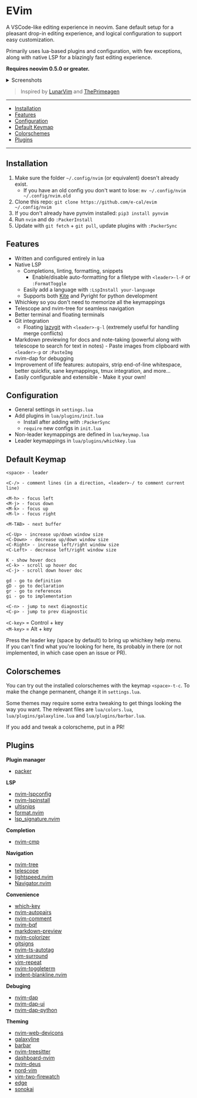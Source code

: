 <h1>EVim</h1>

A VSCode-like editing experience in neovim. Sane default setup for a pleasant
drop-in editing experience, and logical configuration to support easy
customization.

Primarily uses lua-based plugins and configuration, with few exceptions,
along with native LSP for a blazingly fast editing experience.

**Requires neovim 0.5.0 or greater.**

<details>
<summary>Screenshots</summary>

![dashboard](https://user-images.githubusercontent.com/47398876/116168679-ff34f080-a6d0-11eb-918f-3d6db514d63b.png)

![VSCode Colors](https://user-images.githubusercontent.com/47398876/116168709-11169380-a6d1-11eb-94ed-824fcb3202a9.png)

![errors](https://user-images.githubusercontent.com/47398876/116168721-183da180-a6d1-11eb-9719-34d158643da0.png)

![full](https://user-images.githubusercontent.com/47398876/116168725-1a9ffb80-a6d1-11eb-8dbb-87189b425a1a.png)

![whichkey](https://user-images.githubusercontent.com/47398876/116168730-1bd12880-a6d1-11eb-903d-72639ed2d029.png)

</details>

> Inspired by [LunarVim](https://github.com/ChristianChiarulli/LunarVim) and [ThePrimeagen](https://github.com/ThePrimeagen/.dotfiles/tree/master/nvim/.config/nvim)

---

<!-- [[toc]] -->

- [Installation](#install)
- [Features](#features)
- [Configuration](#config)
- [Default Keymap](#keys)
- [Colorschemes](#colors)
- [Plugins](#plugins)

---

## Installation <a name="install"></a>

1. Make sure the folder `~/.config/nvim` (or equivalent) doesn't already exist.
   - If you have an old config you don't want to lose:
     `mv ~/.config/nvim ~/.config/nvim.old`
2. Clone this repo: `git clone https://github.com/e-cal/evim ~/.config/nvim`
3. If you don't already have pynvim installed: `pip3 install pynvim`
4. Run `nvim` and do `:PackerInstall`
5. Update with `git fetch` + `git pull`, update plugins with `:PackerSync`

## Features <a name="features"></a>

- Written and configured entirely in lua
- Native LSP
  - Completions, linting, formatting, snippets
    - Enable/disable auto-formatting for a filetype with `<leader>-l-F` or
      `:FormatToggle`
  - Easily add a language with `:LspInstall your-language`
  - Supports both [Kite](https://www.kite.com) and Pyright for python
    development
- Whichkey so you don't need to memorize all the keymappings
- Telescope and nvim-tree for seamless navigation
- Better terminal and floating terminals
- Git integration
  - Floating [lazygit](https://github.com/jesseduffield/lazygit) with
    `<leader>-g-l` (extremely useful for handling merge conflicts)
- Markdown previewing for docs and note-taking (powerful along with telescope
  to search for text in notes) - Paste images from clipboard with `<leader>-p` or `:PasteImg`
- nvim-dap for debugging
- Improvement of life features: autopairs, strip end-of-line whitespace, better
  quickfix, sane keymappings, tmux integration, and more...
- Easily configurable and extensible - Make it your own!

## Configuration <a name="config"></a>

- General settings in `settings.lua`
- Add plugins in `lua/plugins/init.lua`
  - Install after adding with `:PackerSync`
  - `require` new configs in `init.lua`
- Non-leader keymappings are defined in `lua/keymap.lua`
- Leader keymappings in `lua/plugins/whichkey.lua`

## Default Keymap <a name="keys"></a>

```
<space> - leader

<C-/> - comment lines (in a direction, <leader>-/ to comment current line)

<M-h> - focus left
<M-j> - focus down
<M-k> - focus up
<M-l> - focus right

<M-TAB> - next buffer

<C-Up> - increase up/down window size
<C-Down> - decrease up/down window size
<C-Right> - increase left/right window size
<C-Left> - decrease left/right window size

K - show hover docs
<C-k> - scroll up hover doc
<C-j> - scroll down hover doc

gd - go to definition
gD - go to declaration
gr - go to references
gi - go to implementation

<C-n> - jump to next diagnostic
<C-p> - jump to prev diagnostic
```

`<C-key>` = Control + key <br>
`<M-key>` = Alt + key

Press the leader key (space by default) to bring up whichkey help menu. <br>
If you can't find what you're looking for here, its probably in there
(or not implemented, in which case open an issue or PR).

## Colorschemes <a name="colors"></a>

You can try out the installed colorschemes with the keymap `<space>-t-c`. To
make the change permanent, change it in `settings.lua`.

Some themes may require some extra tweaking to get things looking the way you
want. The relevant files are `lua/colors.lua`, `lua/plugins/galaxyline.lua`
and `lua/plugins/barbar.lua`.

If you add and tweak a colorscheme, put in a PR!

## Plugins <a name="plugins"></a>

**Plugin manager**

- [packer](https://www.github.com/wbthomason/packer.nvim)

**LSP**

- [nvim-lspconfig](https://www.github.com/neovim/nvim-lspconfig)
- [nvim-lspinstall](https://www.github.com/kabouzeid/nvim-lspinstall)
- [ultisnips](https://www.github.com/SirVer/ultisnips)
- [format.nvim](https://github.com/lukas-reineke/format.nvim)
- [lsp_signature.nvim](https://github.com/ray-x/lsp_signature.nvim)

**Completion**

- [nvim-cmp](https://github.com/hrsh7th/nvim-cmp)

**Navigation**

- [nvim-tree](https://www.github.com/kyazdani42/nvim-tree.lua)
- [telescope](https://www.github.com/nvim-telescope/telescope.nvim)
- [lightspeed.nvim](https://github.com/ggandor/lightspeed.nvim)
- [Navigator.nvim](https://github.com/numToStr/Navigator.nvim)

**Convenience**

- [which-key](https://www.github.com/folke/which-key.nvim)
- [nvim-autopairs](https://www.github.com/windwp/nvim-autopairs)
- [nvim-comment](https://www.github.com/terrortylor/nvim-comment)
- [nvim-bqf](https://www.github.com/kevinhwang91/nvim-bqf)
- [markdown-preview](https://www.github.com/iamcco/markdown-preview.nvim)
- [nvim-colorizer](https://www.github.com/norcalli/nvim-colorizer.lua)
- [gitsigns](https://www.github.com/lewis6991/gitsigns.nvim)
- [nvim-ts-autotag](https://www.github.com/windwp/nvim-ts-autotag)
- [vim-surround](https://www.github.com/tpope/vim-surround)
- [vim-repeat](https://www.github.com/tpope/vim-repeat)
- [nvim-toggleterm](https://www.github.com/akinsho/nvim-toggleterm.lua)
- [indent-blankline.nvim](https://www.github.com/lukas-reineke/indent-blankline.nvim)

**Debuging**

- [nvim-dap](https://www.github.com/mfussenegger/nvim-dap)
- [nvim-dap-ui](https://www.github.com/rcarriga/nvim-dap-ui)
- [nvim-dap-python](https://www.github.com/mfussenegger/nvim-dap-python)

**Theming**

- [nvim-web-devicons](https://www.github.com/kyazdani42/nvim-web-devicons)
- [galaxyline](https://www.github.com/glepnir/galaxyline.nvim)
- [barbar](https://www.github.com/romgrk/barbar.nvim)
- [nvim-treesitter](https://www.github.com/nvim-treesitter/nvim-treesitter)
- [dashboard-nvim](https://www.github.com/glepnir/dashboard-nvim)
- [nvim-deus](https://www.github.com/theniceboy/nvim-deus)
- [nord-vim](https://www.github.com/arcticicestudio/nord-vim)
- [vim-two-firewatch](https://www.github.com/rakr/vim-two-firewatch)
- [edge](https://www.github.com/sainnhe/edge)
- [sonokai](https://www.github.com/sainnhe/sonokai)
